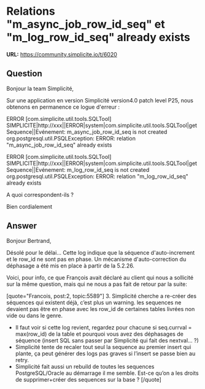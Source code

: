 # Relations "m_async_job_row_id_seq" et "m_log_row_id_seq" already exists

**URL:** https://community.simplicite.io/t/6020

## Question
Bonjour la team Simplicité,

Sur une application en version Simplicité version4.0 patch level P25, nous obtenons en permanence ce logue d'erreur :

ERROR [com.simplicite.util.tools.SQLTool] SIMPLICITE|http://xxx||ERROR|system|com.simplicite.util.tools.SQLTool|getSequence||Evénement: m_async_job_row_id_seq is not created 
    org.postgresql.util.PSQLException: ERROR: relation "m_async_job_row_id_seq" already exists 

ERROR [com.simplicite.util.tools.SQLTool] 
SIMPLICITE|http://xxx||ERROR|system|com.simplicite.util.tools.SQLTool|getSequence||Evénement: m_log_row_id_seq is not created 
    org.postgresql.util.PSQLException: ERROR: relation "m_log_row_id_seq" already exists 

A quoi correspondent-ils ?

Bien cordialement

## Answer
Bonjour Bertrand, 

Désolé pour le délai... Cette log indique que la séquence d'auto-increment et le row_id ne sont pas en phase. Un mécanisme d'auto-correction du déphasage a été mis en place à partir de la 5.2.26. 

Voici, pour info, ce que François avait déclaré au client qui nous a sollicité sur la même question, mais qui ne nous a pas fait de retour par la suite:

[quote="Francois, post:2, topic:5589"]
3. Simplicité cherche a re-créer des séquences qui existent déjà, c’est plus un warning.
les sequences ne devaient pas être en phase avec les row_id de certaines tables livrées non vide ou dans le genre.

* Il faut voir si cette log revient, regardez pour chacune si seq.currval = max(row_id) de la table
et pourquoi vous avez des déphasages de séquence (insert SQL sans passer par Simplicité qui fait des nextval… ?)
* Simplicité tente de recaler tout seul la sequence au premier insert qui plante, ça peut générer des logs pas graves si l’insert se passe bien au retry.
* Simplicité fait aussi un rebuild de toutes les sequences PostgreSQL/Oracle au démarrage il me semble. Est-ce qu’on a les droits de supprimer+créer des sequences sur la base ?
[/quote]
